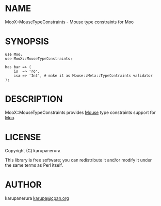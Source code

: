 # NAME

MooX::MouseTypeConstraints - Mouse type constraints for Moo

# SYNOPSIS

    use Moo;
    use MooX::MouseTypeConstraints;

    has bar => (
        is  => 'ro',
        isa => 'Int', # make it as Mouse::Meta::TypeContraints validator
    );

# DESCRIPTION

MooX::MouseTypeConstraints provides [Mouse](https://metacpan.org/pod/Mouse) type constraints support for [Moo](https://metacpan.org/pod/Moo).

# LICENSE

Copyright (C) karupanerura.

This library is free software; you can redistribute it and/or modify
it under the same terms as Perl itself.

# AUTHOR

karupanerura <karupa@cpan.org>
